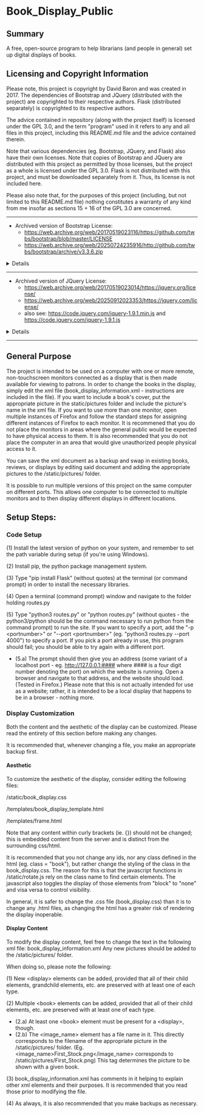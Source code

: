 # Book_Display_Public

## Summary
A free, open-source program to help librarians (and people in general) set up digital displays of books.


## Licensing and Copyright Information
Please note, this project is copyright by David Baron and was created in 2017.  The dependencies of Bootstrap and JQuery (distributed with the project) are copyrighted to their respective authors. Flask (distributed separately) is copyrighted to its respective authors.

The advice contained in repository (along with the project itself) is licensed under the GPL 3.0, and the term "program" used in it refers to any and all files in this project, including this README.md file and the advice contained therein.

Note that various dependencies (eg. Bootstrap, JQuery, and Flask) also have their own licenses.  Note that copies of Bootstrap and JQuery are distributed with this project as permitted by those licenses, but the project as a whole is licensed under the GPL 3.0.  Flask is not distributed with this project, and must be downloaded separately from it.  Thus, its license is not included here.

Please also note that, for the purposes of this project (including, but not limited to this README.md file) nothing constitutes a warranty of any kind from me insofar as sections 15 + 16 of the GPL 3.0 are concerned.

---
- Archived version of Bootstrap License:
  - https://web.archive.org/web/20170519023116/https://github.com/twbs/bootstrap/blob/master/LICENSE
  - https://web.archive.org/web/20250724235916/http://github.com/twbs/bootstrap/archive/v3.3.6.zip

<details>
I've quoted bootstrap's MIT License below from the above-linked zip file.  Please, make sure to double-check and verify.

"
The MIT License (MIT)

Copyright (c) 2011-2015 Twitter, Inc

Permission is hereby granted, free of charge, to any person obtaining a copy
of this software and associated documentation files (the "Software"), to deal
in the Software without restriction, including without limitation the rights
to use, copy, modify, merge, publish, distribute, sublicense, and/or sell
copies of the Software, and to permit persons to whom the Software is
furnished to do so, subject to the following conditions:

The above copyright notice and this permission notice shall be included in
all copies or substantial portions of the Software.

THE SOFTWARE IS PROVIDED "AS IS", WITHOUT WARRANTY OF ANY KIND, EXPRESS OR
IMPLIED, INCLUDING BUT NOT LIMITED TO THE WARRANTIES OF MERCHANTABILITY,
FITNESS FOR A PARTICULAR PURPOSE AND NONINFRINGEMENT. IN NO EVENT SHALL THE
AUTHORS OR COPYRIGHT HOLDERS BE LIABLE FOR ANY CLAIM, DAMAGES OR OTHER
LIABILITY, WHETHER IN AN ACTION OF CONTRACT, TORT OR OTHERWISE, ARISING FROM,
OUT OF OR IN CONNECTION WITH THE SOFTWARE OR THE USE OR OTHER DEALINGS IN
THE SOFTWARE.
"
</details>

---

- Archived version of JQuery License:
  - https://web.archive.org/web/20170519023014/https://jquery.org/license/
  - https://web.archive.org/web/20250912023353/https://jquery.com/license/
  - also see: https://code.jquery.com/jquery-1.9.1.min.js and https://code.jquery.com/jquery-1.9.1.js
<details>

Please make sure to check the full license at the links - relevant information may not end up included below.

The quote from the first above link states in part:

"
Projects referencing this document are released under the terms of the MIT license.

The MIT License is simple and easy to understand and it places almost no restrictions on what you can do with the Project.

You are free to use the Project in any other project (even commercial projects) as long as the copyright header is left intact.
"

However, I'm not entirely sure if that is correct.  (See: https://web.archive.org/web/20250914213224/https://stackoverflow.com/questions/25709190/including-jquery-in-a-public-project-license )  The source at the link indicates that one may well be obligated to reproduce and distribute the permission notice in the MIT License as well.  Please note that bootstrap's license is also MIT and is included above; obviously the copyright information must change (see copyright notice in the jquery-1.9.1.js for the notice for JQuery), but I do not see why the permission notice would, given the information at the above links.  Thus, I hope in noting such that I have fulfilled the quoted obligation above and any obligation coming from the license, whichever may apply.  In any event, please refer to JQuery's website for further details.  I am not a lawyer and cannot give legal advice.

</details>

---

## General Purpose
The project is intended to be used on a computer with one or more remote, non-touchscreen monitors connected as a display that is then made available for viewing to patrons. In order to change the books in the display, simply edit the xml file (book_display_information.xml - instructions are included in the file).  If you want to include a book's cover, put the appropriate picture in the static/pictures folder and include the picture's name in the xml file.  If you want to use more than one monitor, open multiple instances of Firefox and follow the standard steps for assigning different instances of Firefox to each monitor.  It is recommened that you do not place the monitors in areas where the general public would be expected to have physical access to them.  It is also recommended that you do not place the computer in an area that would give unauthorized people physical access to it.

You can save the xml document as a backup and swap in existing books, reviews, or displays by editing said document and adding the appropriate pictures to the /static/pictures/ folder.

It is possible to run multiple versions of this project on the same computer on different ports.  This allows one computer to be connected to multiple monitors and to then display different displays in different locations.

## Setup Steps:

### Code Setup 

(1) Install the latest version of python on your system, and remember to set the path variable during setup (if you're using Windows).

(2) Install pip, the python package management system.

(3) Type "pip install Flask" (without quotes) at the terminal (or command prompt) in order to install the necessary libraries. 

(4) Open a terminal (command prompt) window and navigate to the folder holding routes.py

(5) Type "python3 routes.py" or "python routes.py" (without quotes - the python3/python should be the command necessary to run python from the command prompt) to run the site. If you want to specify a port, add the "-p &lt;portnumber&gt;" or "--port &lt;portnumber&gt;" (eg. "python3 routes.py --port 4000") to specify a port.  If you pick a port already in use, this program should fail; you should be able to try again with a different port.

- (5.a) The prompt should then give you an address (some variant of a localhost port - eg. http://127.0.0.1:#### where #### is a four digit number denoting the port) on which the website is running. Open a browser and navigate to that address, and the website should load. (Tested in Firefox.) Please note that this is not actually intended for use as a website; rather, it is intended to be a local display that happens to be in a browser - nothing more.

### Display Customization

Both the content and the aesthetic of the display can be customized.  Please read the entirety of this section before making any changes.

It is recommended that, whenever changing a file, you make an appropriate backup first.

#### Aesthetic

To customize the aesthetic of the display, consider editing the following files:

/static/book_display.css

/templates/book_display_template.html

/templates/frame.html

Note that any content within curly brackets (ie. {}) should not be changed; this is embedded content from the server and is distinct from the surrounding css/html.

It is recommended that you not change any ids, nor any class defined in the html (eg. class = "book"), but rather change the styling of the class in the book_display.css.  The reason for this is that the javascript functions in /static/rotate.js rely on the class name to find certain elements.  The javascript also toggles the display of those elements from "block" to "none" and visa versa to control visibility.

In general, it is safer to change the .css file (book_display.css) than it is to change any .html files, as changing the html has a greater risk of rendering the display inoperable.

#### Display Content

To modify the display content, feel free to change the text in the following xml file: book_display_information.xml
Any new pictures should be added to the /static/pictures/ folder.

When doing so, please note the following:

(1) New &lt;display&gt; elements can be added, provided that all of their child elements, grandchild elements, etc. are preserved with at least one of each type.

(2) Multiple &lt;book&gt; elements can be added, provided that all of their child elements, etc. are preserved with at least one of each type.
- (2.a) At least one &lt;book&gt; element must be present for a &lt;display&gt;, though.
- (2.b) The &lt;image_name&gt; element has a file name in it.  This directly corresponds to the filename of the appropriate picture in the /static/pictures/ folder.  (Eg. &lt;image_name&gt;First_Stock.png&lt;/image_name&gt; corresponds to /static/pictures/First_Stock.png) This tag determines the picture to be shown with a given book.

(3) book_display_information.xml has comments in it helping to explain other xml elements and their purposes.  It is recommended that you read those prior to modifying the file.

(4) As always, it is also recommended that you make backups as necessary.


